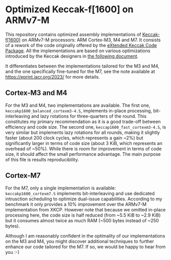 # Optimized Keccak-f[1600] on ARMv7-M

This repository contains optimized assembly implementations of [Keccak-f[1600]](https://keccak.team/keccak.html) on ARMv7-M processors: ARM Cortex-M3, M4 and M7.
It consists of a rework of the code originally offered by the [eXtended Keccak Code Package](https://github.com/XKCP/XKCP).
All the implementations are based on various optimizations introduced by the Keccak designers in [the following document](https://keccak.team/files/Keccak-implementation-3.2.pdf).

It differentiates between the implementations tailored for the M3 and M4, and the one specifically fine-tuned for the M7, see the note available at https://eprint.iacr.org/2023/ for more details.

## Cortex-M3 and M4
For the M3 and M4, two implementations are available.
The first one, `keccakp1600_balanced_cortexm3-4.S`, implements in-place processing, bit-interleaving and lazy rotations for three-quarters of the round. This constitutes my primary recommendation as it is a good trade-off between efficiency and code size.
The second one, `keccap1600_fast_cortexm3-4.S`, is very similar but implements lazy rotations for all rounds, making it slightly faster (about 200 clock cycles, which represents a gain ~2%) but significantly larger in terms of code size (about 3 KiB, which represents an overhead of ~50%). While there is room for improvement in terms of code size, it should affect the small performance advantage. The main purpose of this file is results reproducibility.

## Cortex-M7
For the M7, only a single implementation is available: `keccakp1600_cortexm7.S` implements bit-interleaving and use dedicated intrusction scheduling to optimize dual-issue capabilities.
According to my benchmark it only provides a 10% improvement over the ARMv7-M implementation from XKCP.
However note that because we omitted in-place processing here, the code size is half reduced (from ~5.5 KiB to ~2.9 KiB) but it consumes almost twice as much RAM (~500 bytes instead of ~250 bytes).

Although I am reasonably confident in the optimality of our implementations on the M3 and M4, you might discover additional techniques to further enhance our code tailored for the M7. If so, we would be happy to hear from you :-)
